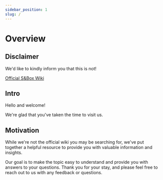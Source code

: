 ```yaml
---
sidebar_position: 1
slug: /
---
```


# Overview
## Disclaimer

We'd like to kindly inform you that this is not!

[Official S&Box Wiki](https://wiki.facepunch.com/sbox)

## Intro
Hello and welcome!

We're glad that you've taken the time to visit us.

## Motivation
While we're not the official wiki you may be searching for, we've put together a helpful resource to provide you with valuable information and insights.

Our goal is to make the topic easy to understand and provide you with answers to your questions. Thank you for your stay, and please feel free to reach out to us with any feedback or questions.